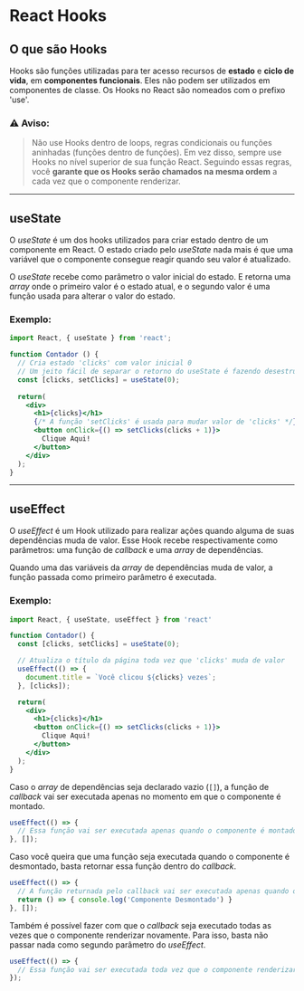 # React Hooks

## O que são Hooks
Hooks são funções utilizadas para ter acesso recursos de **estado** e **ciclo de vida**, em **componentes funcionais**. Eles não podem ser utilizados em componentes de classe. Os Hooks no React são nomeados com o prefixo 'use'.

### ⚠ Aviso:
> Não use Hooks dentro de loops, regras condicionais ou funções aninhadas (funções dentro de funções). Em vez disso, sempre use Hooks no nível superior de sua função React. Seguindo essas regras, você **garante que os Hooks serão chamados na mesma ordem** a cada vez que o componente renderizar.

---

## useState
O *useState* é um dos hooks utilizados para criar estado dentro de um componente em React. O estado criado pelo *useState* nada mais é que uma variável que o componente consegue reagir quando seu valor é atualizado.

O *useState* recebe como parâmetro o valor inicial do estado. E retorna uma *array* onde o primeiro valor é o estado atual, e o segundo valor é uma função usada para alterar o valor do estado.

### Exemplo:
```jsx
import React, { useState } from 'react';

function Contador () {
  // Cria estado 'clicks' com valor inicial 0
  // Um jeito fácil de separar o retorno do useState é fazendo desestruturação de array
  const [clicks, setClicks] = useState(0);
  
  return(
    <div>
      <h1>{clicks}</h1>
      {/* A função 'setClicks' é usada para mudar valor de 'clicks' */}
      <button onClick={() => setClicks(clicks + 1)}>
        Clique Aqui!
      </button>
    </div>
  );
}
```

---

## useEffect
O *useEffect* é um Hook utilizado para realizar ações quando alguma de suas dependências muda de valor. Esse Hook recebe respectivamente como parâmetros: uma função de *callback* e uma *array* de dependências.

Quando uma das variáveis da *array* de dependências muda de valor, a função passada como primeiro parâmetro é executada.

### Exemplo:
```jsx
import React, { useState, useEffect } from 'react'

function Contador() {
  const [clicks, setClicks] = useState(0);

  // Atualiza o título da página toda vez que 'clicks' muda de valor
  useEffect(() => {
    document.title = `Você clicou ${clicks} vezes`;
  }, [clicks]);

  return(
    <div>
      <h1>{clicks}</h1>
      <button onClick={() => setClicks(clicks + 1)}>
        Clique Aqui!
      </button>
    </div>
  );
}
```

Caso o *array* de dependências seja declarado vazio (`[]`), a função de *callback* vai ser executada apenas no momento em que o componente é montado.
```jsx
useEffect(() => {
  // Essa função vai ser executada apenas quando o componente é montado
}, []);
```

Caso você queira que uma função seja executada quando o componente é desmontado, basta retornar essa função dentro do *callback*.
```jsx
useEffect(() => {
  // A função returnada pelo callback vai ser executada apenas quando o componente for desmontado
  return () => { console.log('Componente Desmontado') }
}, []);
```

Também é possível fazer com que o *callback* seja executado todas as vezes que o componente renderizar novamente. Para isso, basta não passar nada como segundo parâmetro do *useEffect*.
```jsx
useEffect(() => {
  // Essa função vai ser executada toda vez que o componente renderizar
});
```
